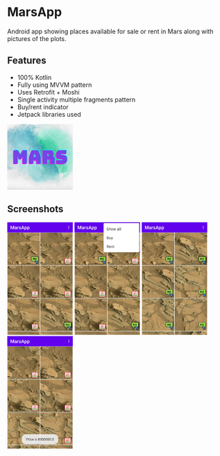 # MarsApp
Android app showing places available for sale or rent in Mars along with pictures of the plots. 
## Features

- 100% Kotlin
- Fully using MVVM pattern
- Uses Retrofit + Moshi
- Single activity multiple fragments pattern
- Buy/rent indicator
- Jetpack libraries used

  
<img src="https://github.com/agrodroid/MarsApp/blob/new-branch/Mars.png?raw=true" width="30%">

    
## Screenshots
<img src="https://github.com/agrodroid/MarsApp/blob/new-branch/mars1.jpg?raw=true" width="30%">
<img src="https://github.com/agrodroid/MarsApp/blob/new-branch/mars2.jpg?raw=true" width="30%">
<img src="https://github.com/agrodroid/MarsApp/blob/new-branch/mars3.jpg?raw=true" width="30%">
<img src="https://github.com/agrodroid/MarsApp/blob/new-branch/mars4.jpg?raw=true" width="30%">
